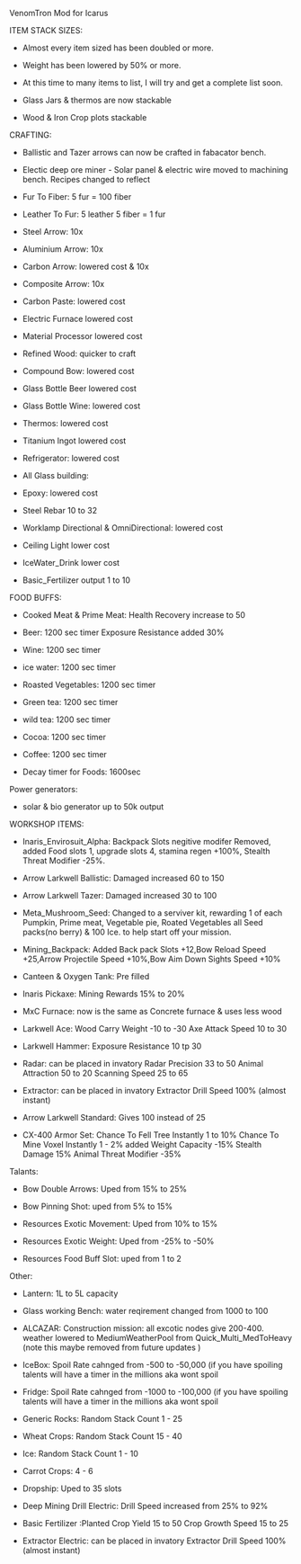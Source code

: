 VenomTron Mod for Icarus


ITEM STACK SIZES:

- Almost every item sized has been doubled or more.

- Weight has been lowered by 50% or more.

- At this time to many items to list, I will try and get a complete list soon.

- Glass Jars & thermos are now stackable

- Wood & Iron Crop plots stackable

CRAFTING:

- Ballistic and Tazer arrows can now be crafted in fabacator bench.

- Electic deep ore miner - Solar panel & electric wire moved to machining bench. Recipes changed to reflect

- Fur To Fiber: 5 fur = 100 fiber

- Leather To Fur: 5 leather 5 fiber = 1 fur

-  Steel Arrow: 10x

- Aluminium Arrow: 10x

- Carbon Arrow: lowered cost & 10x

- Composite Arrow: 10x

- Carbon Paste: lowered cost

- Electric Furnace lowered cost

- Material Processor lowered cost

- Refined Wood: quicker to craft

- Compound Bow: lowered cost

- Glass Bottle Beer lowered cost

- Glass Bottle Wine: lowered cost

- Thermos: lowered cost

- Titanium Ingot lowered cost

- Refrigerator: lowered cost 

- All Glass building:

- Epoxy: lowered cost

- Steel Rebar 10 to 32

- Worklamp Directional & OmniDirectional: lowered cost

- Ceiling Light lower cost

- IceWater_Drink lower cost

- Basic_Fertilizer output 1 to 10

FOOD BUFFS:

- Cooked Meat & Prime Meat: Health Recovery increase to 50

- Beer: 1200 sec timer Exposure Resistance added 30%

- Wine: 1200 sec timer

- ice water: 1200 sec timer

- Roasted Vegetables: 1200 sec timer

- Green tea: 1200 sec timer

- wild tea: 1200 sec timer

- Cocoa: 1200 sec timer

- Coffee: 1200 sec timer

- Decay timer for Foods: 1600sec

Power generators:

- solar & bio generator up to 50k output

WORKSHOP ITEMS:

- Inaris_Envirosuit_Alpha: Backpack Slots negitive modifer Removed, added Food slots 1, upgrade slots 4, stamina regen +100%, Stealth Threat Modifier -25%.

- Arrow Larkwell Ballistic: Damaged increased 60 to 150

- Arrow Larkwell Tazer: Damaged increased 30 to 100

- Meta_Mushroom_Seed: Changed to a serviver kit, rewarding 1 of each Pumpkin, Prime meat, Vegetable pie, Roated Vegetables all Seed packs(no berry) & 100 Ice. to help start off your mission.

- Mining_Backpack: Added Back pack Slots +12,Bow Reload Speed +25,Arrow Projectile Speed +10%,Bow Aim Down Sights Speed +10%

- Canteen & Oxygen Tank: Pre filled

- Inaris Pickaxe: Mining Rewards 15% to 20%

- MxC Furnace: now is the same as Concrete furnace & uses less wood

- Larkwell Ace: Wood Carry Weight -10 to -30 Axe Attack Speed 10 to 30

- Larkwell Hammer: Exposure Resistance 10 tp 30

- Radar: can be placed in invatory Radar Precision 33 to 50 Animal Attraction 50 to 20 Scanning Speed 25 to 65

- Extractor: can be placed in invatory Extractor Drill Speed 100% (almost instant)

- Arrow Larkwell Standard: Gives 100 instead of 25

- CX-400 Armor Set: Chance To Fell Tree Instantly 1 to 10% Chance To Mine Voxel Instantly 1 - 2% added Weight Capacity -15% Stealth Damage 15% Animal Threat Modifier -35%

Talants:

- Bow Double Arrows: Uped from 15% to 25%

- Bow Pinning Shot: uped from 5% to 15%

- Resources Exotic Movement: Uped from 10% to 15%

- Resources Exotic Weight: Uped from -25% to -50%

- Resources Food Buff Slot: uped from 1 to 2

Other:

- Lantern: 1L to 5L capacity

- Glass working Bench: water reqirement changed from 1000 to 100

- ALCAZAR: Construction mission: all excotic nodes give 200-400. weather lowered to MediumWeatherPool from Quick_Multi_MedToHeavy (note this maybe removed from future updates
)
- IceBox: Spoil Rate cahnged from -500 to -50,000 (if you have spoiling talents will have a timer in the millions aka wont spoil

- Fridge: Spoil Rate cahnged from -1000 to -100,000 (if you have spoiling talents will have a timer in the millions aka wont spoil

- Generic Rocks: Random Stack Count 1 - 25

- Wheat Crops: Random Stack Count 15 - 40

- Ice: Random Stack Count 1 - 10

- Carrot Crops: 4 - 6

- Dropship: Uped to 35 slots

- Deep Mining Drill Electric: Drill Speed increased from 25% to 92%

- Basic Fertilizer :Planted Crop Yield 15 to 50 Crop Growth Speed 15 to 25

- Extractor Electric: can be placed in invatory Extractor Drill Speed 100% (almost instant)
